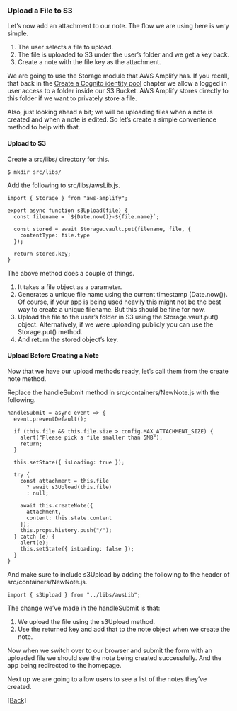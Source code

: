 ### **Upload a File to S3**
Let’s now add an attachment to our note. The flow we are using here is very simple.

1. The user selects a file to upload.
2. The file is uploaded to S3 under the user’s folder and we get a key back.
3. Create a note with the file key as the attachment.

We are going to use the Storage module that AWS Amplify has. If you recall, that back in the [Create a Cognito identity pool](../deploying-backend/create-a-cognito-identity-pool.md) chapter we allow a logged in user access to a folder inside our S3 Bucket. AWS Amplify stores directly to this folder if we want to privately store a file.

Also, just looking ahead a bit; we will be uploading files when a note is created and when a note is edited. So let’s create a simple convenience method to help with that.

#### Upload to S3
Create a src/libs/ directory for this.

```
$ mkdir src/libs/
```

Add the following to src/libs/awsLib.js.

```
import { Storage } from "aws-amplify";

export async function s3Upload(file) {
  const filename = `${Date.now()}-${file.name}`;

  const stored = await Storage.vault.put(filename, file, {
    contentType: file.type
  });

  return stored.key;
}
```

The above method does a couple of things.

1. It takes a file object as a parameter.
2. Generates a unique file name using the current timestamp (Date.now()). Of course, if your app is being used heavily this might not be the best way to create a unique filename. But this should be fine for now.
3. Upload the file to the user’s folder in S3 using the Storage.vault.put() object. Alternatively, if we were uploading publicly you can use the Storage.put() method.
4. And return the stored object’s key.

#### Upload Before Creating a Note
Now that we have our upload methods ready, let’s call them from the create note method.

Replace the handleSubmit method in src/containers/NewNote.js with the following.

```
handleSubmit = async event => {
  event.preventDefault();

  if (this.file && this.file.size > config.MAX_ATTACHMENT_SIZE) {
    alert("Please pick a file smaller than 5MB");
    return;
  }

  this.setState({ isLoading: true });

  try {
    const attachment = this.file
      ? await s3Upload(this.file)
      : null;

    await this.createNote({
      attachment,
      content: this.state.content
    });
    this.props.history.push("/");
  } catch (e) {
    alert(e);
    this.setState({ isLoading: false });
  }
}
```

And make sure to include s3Upload by adding the following to the header of src/containers/NewNote.js.

```
import { s3Upload } from "../libs/awsLib";
```

The change we’ve made in the handleSubmit is that:

1. We upload the file using the s3Upload method.
2. Use the returned key and add that to the note object when we create the note.

Now when we switch over to our browser and submit the form with an uploaded file we should see the note being created successfully. And the app being redirected to the homepage.

Next up we are going to allow users to see a list of the notes they’ve created.


[[Back]](https://github.com/jspHansen/serverless-react-aws)
